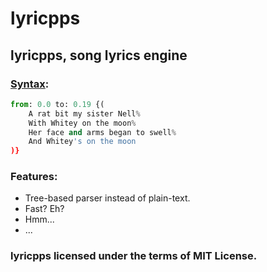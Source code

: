 # lyricpps
## lyricpps, song lyrics engine 

### [Syntax](example.lyrics): 
```python
from: 0.0 to: 0.19 {(
    A rat bit my sister Nell%
    With Whitey on the moon%
    Her face and arms began to swell%
    And Whitey's on the moon
)}
```

### Features:
  * Tree-based parser instead of plain-text.
  * Fast? Eh?
  * Hmm...
  * ...
  
  
### lyricpps licensed under the terms of MIT License.
